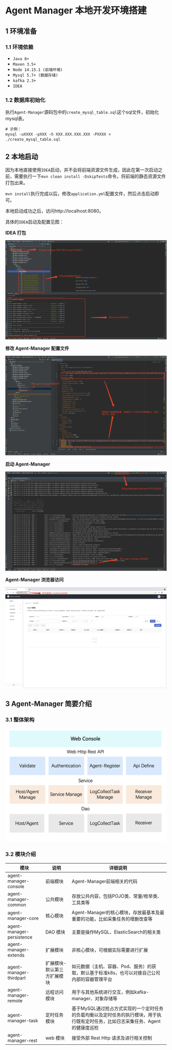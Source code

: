 # Agent Manager 本地开发环境搭建

## 1 环境准备

### 1.1 环境依赖

- `Java 8+`
- `Maven 3.5+`
- `Node 14.15.1 (前端环境)`
- `Mysql 5.7+ (数据存储)`
- `kafka 2.3+`
- `IDEA`

### 1.2 数据库初始化

执行`Agent-Manager`源码包中的`create_mysql_table.sql`这个sql文件，初始化mysql表。

```
# 示例：
mysql -uXXXX -pXXX -h XXX.XXX.XXX.XXX -PXXXX < ./create_mysql_table.sql
```

## 2 本地启动

因为本地直接使用`IDEA`启动，并不会将前端资源文件生成，因此在第一次启动之前，需要执行一下`mvn clean install -DskipTests`命令，将前端的静态资源文件打包出来。

`mvn install`执行完成以后，修改`application.yml`配置文件，然后点击启动即可。

本地启动成功之后，访问http://localhost:8080。

具体的`IDEA`启动及配置见图：

**IDEA 打包**

![IDEA打包](assets/agent-manager%20maven%20打包.png)

**修改 Agent-Manager 配置文件**

![agent-manager配置文件修改](assets/agent-manager%20配置.png)

**启动 Agent-Manager**

![agent-manager 启动](assets/agent-manager%20启动.png)

**Agent-Manager 浏览器访问**

![agent-manager 浏览器访问](assets/agent-manager%20浏览器访问.png)

## 3 Agent-Manager 简要介绍

### 3.1 整体架构

![agent-manager整体架构](assets/agent-manager%20整体架构.png)

### 3.2 模块介绍

| 模块                      | 说明                        | 详细说明                                                     |
| ------------------------- | --------------------------- | ------------------------------------------------------------ |
| agent-manager-console     | 前端模块                    | Agent-Manager前端相关的代码                                  |
| agent-manager-common      | 公共模块                    | 存放公共内容，包括POJO类、常量/枚举类、工具类等              |
| agent-manager-core        | 核心模块                    | Agent-Manager的核心模块，存放最基本及最重要的功能，比如采集任务的增删改查等 |
| agent-manager-persistence | DAO 模块                    | 主要是操作MySQL、ElasticSearch的相关类                       |
| agent-manager-extends     | 扩展模块                    | 非核心模块，可根据实际需要进行扩展                           |
| agent-manager-thirdpart   | 扩展模块-默认第三方扩展模块 | 如元数据（主机、容器、Pod、服务）的获取，默认基于标准k8s，也可以对接自己公司内部的容器管理平台 |
| agent-manager-remote      | 远程访问模块                | 用于与其他系统进行交互，例如kafka-manager、对象存储等        |
| agent-manager-task        | 定时任务模块                | 基于MySQL通过抢占方式实现的一个定时任务的负载均衡以及定时任务的执行模块，用于执行既有定时任务，比如日志采集任务、Agent的健康度巡检 |
| agent-manager-rest        | web 模块                    | 接受外部 Rest Http 请求及进行相关控制                        |

### 

